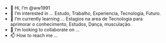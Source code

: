 - 👋 Hi, I’m @ww1991
- 👀 I’m interested in ... Estudo, Trabalho, Experiencia, Tecnologia, Futuro.
- 🌱 I’m currently learning ... Estagios na area de Tecnologia para aprimorar o conhecimento, Estudos, Dança, musculação.
- 💞️ I’m looking to collaborate on ...
- 📫 How to reach me ...

<!---
ww1991/ww1991 is a ✨ special ✨ repository because its `README.md` (this file) appears on your GitHub profile.
You can click the Preview link to take a look at your changes.
--->
